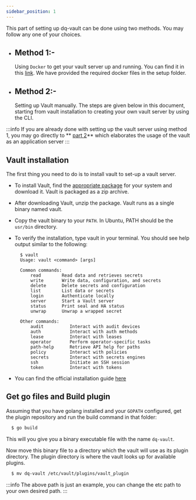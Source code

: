 ```yaml
---
sidebar_position: 1
---
```


This part of setting up dq-vault can be done using two methods. You may follow any one of your choices.

- ## Method 1:-
  Using `Docker` to get your vault server up and running. You can find it in this [link](https://github.com/deqode/dq-vault/tree/main/setup). We have provided the required docker files in the setup folder.
- ## Method 2:-
  Setting up Vault manually. The steps are given below in this document, starting from vault installation to creating your own vault server by using the CLI.

:::info
If you are already done with setting up the vault server using method 1, you may go directly to ** [part 2](https://deqode.github.io/dq-vault/docs/guides/usage)** which elaborates the usage of the vault as an application server
:::
## Vault installation

The first thing you need to do is to install vault to set-up a vault server.

- To install Vault, find the [appropriate package](https://www.vaultproject.io/downloads.html) for your system and download it. Vault is packaged as a zip archive.
- After downloading Vault, unzip the package. Vault runs as a single binary named vault.
- Copy the vault binary to your `PATH`. In Ubuntu, PATH should be the `usr/bin` directory.
- To verify the installation, type vault in your terminal. You should see help output similar to the following:

  ```
    $ vault
    Usage: vault <command> [args]

    Common commands:
        read        Read data and retrieves secrets
        write       Write data, configuration, and secrets
        delete      Delete secrets and configuration
        list        List data or secrets
        login       Authenticate locally
        server      Start a Vault server
        status      Print seal and HA status
        unwrap      Unwrap a wrapped secret

    Other commands:
        audit          Interact with audit devices
        auth           Interact with auth methods
        lease          Interact with leases
        operator       Perform operator-specific tasks
        path-help      Retrieve API help for paths
        policy         Interact with policies
        secrets        Interact with secrets engines
        ssh            Initiate an SSH session
        token          Interact with tokens
  ```

- You can find the official installation guide [here](https://www.vaultproject.io/intro/getting-started/install.html)

## Get go files and Build plugin

Assuming that you have golang installed and your `GOPATH` configured, get the plugin repository and run the build command in that folder:

```sh
  $ go build
```

This will you give you a binary executable file with the name `dq-vault`.

Now move this binary file to a directory which the vault will use as its plugin directory. The plugin directory is where the vault looks up for available plugins.

```sh
  $ mv dq-vault /etc/vault/plugins/vault_plugin
```

:::info
The above path is just an example, you can change the etc path to your own desired path.
:::